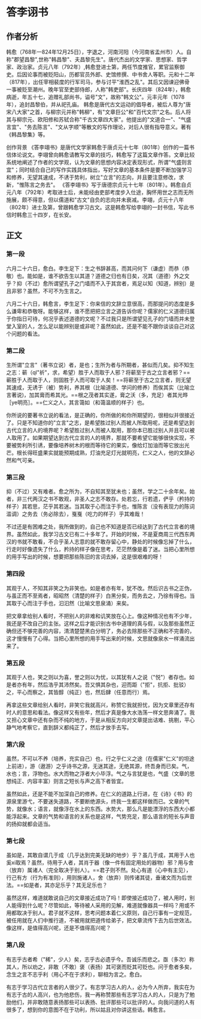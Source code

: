 
# 答李诩书

## 作者分析

韩愈（768年一824年12月25日），字退之，河南河阳（今河南省孟州市）人。自称"郡望昌黎",世称"韩昌黎"、夫昌黎先生"。唐代杰出的文学家、思想家、哲学家、政治家。贞元八年（792年）,韩愈登进士第，两任节度推官，累官监察御史。后因论事而被贬阳山，历都官员外郎、史馆修撰、中书舍人等职。元和十二年（817年），出任宰相裴度的行军司马，参与讨平"淮西之乱"。其后又因谏迎佛骨一事被贬至潮州。晚年官至吏部侍郎，人称"韩吏部"。长庆四年（824年），韩愈病逝，年五十七，追赠礼部尚书，谥号"文"，故称"韩文公"。元丰元年（1078年），追封昌黎伯，并从祀孔庙。
韩愈是唐代古文运动的倡导者，被后人尊为"唐宋八大家"之首，与柳宗元并称"韩柳"，有"文章巨公"和"百代文宗"之名。后人将其与柳宗元、欧阳修和苏轼合称"千古文章四大家"。他提出的"文道合一"、"气盛言宜"、"务去陈言"、"文从字顺"等散文的写作理论，对后人很有指导意义。著有《韩昌黎集》等。

创作背景
《答李翊书》是唐代文学家韩愈于唐贞元十七年（801年）创作的一篇书信体论说文。李翊曾向韩愈请教写文章的技巧，韩愈写了这篇文章作答。文章比较系统地阐述了作者的文学观，认为文章的思想内容决定表现形式，所谓"气盛则言宜"；同时结合自己的写作实践具体指出，写好文章的基本条件是要不断加强学习和修养，无望其速成，不诱于势利，树立"立言"的志向，并且要注意修改，求新，"惟陈言之务去"。
《答李翊书》写于唐德宗贞元十七年（801年）。韩愈自贞元八年（792年）考取进士后，未能经由吏部考度步入仕途，胸怀用世之志而无所施展，颇不得意，但以儒道和"古文"自负的志向并未衰减。李翊，贞元十八年（802年）进士及第，曾跟韩愈学习古文。这是韩愈写给李翊的一封书信，写此书信时韩愈三十四岁，在长安。

## 正文
### 第一段
六月二十六日，愈白。李生足下：生之书辞甚高，而其问何下（谦虚）而恭（恭敬）也。能如是，谁不欲告生以其道？道德之归也有日矣，况其（道德）外之文乎？抑（不过）愈所谓望孔子之门墙而不入于其宫者，焉足以知（知道，辨别）是且非邪？虽然，不可不为生言之。

六月二十六日，韩愈言，李生足下：你来信的文辞立意很高，而那提问的态度是多么谦卑和恭敬呀。能够这样，谁不愿把把立言之道告诉你呢？儒家的仁义道德归属于你指日可待，何况乎表述道德的文呢？不过我只是所谓望见孔子的门墙而并未登堂入室的人，怎么足以能辨别是或非呢？虽然如此，还是不能不跟你谈谈自己对这个问题的看法。

### 第二段

生所谓"立言"（著书立说）者，是也；生所为者与所期者，甚似而几矣。抑不知生之志：蕲（ql"祈"，求，希望）胜于人而取于人邪？将蕲至于古之立言者邪？==蕲胜于人而取于人，则固胜于人而可取于人矣！==将蕲至于古之立言者，则无望其速成，无诱于（被）势利，养其根（比喻道德、学问的修养）而俟其实（比喻立言著说)，加其膏而希其光。==根之茂者其实遂，膏之沃（多，充足）者其光晔［ye明亮］。==仁义之人，其言蔼如（和蔼温顺的样子）也。

你所说的要著书立说的看法，是正确的，你所做的和你所期望的，很相似并很接近了。只是不知道你的"立言"之志，是希望胜过别人而被人所取用呢，还是希望达到古代立言的人的境界呢？希望胜过别人而被人取用，那你本已胜过别人并且可以被人取用了。如果期望达到古代立言的人的境界，那就不要希望它能够很快实现，不要被势利所引诱，要像培养树木的根而等待它的果实，像给灯加油而等它放出光芒。根长得旺盛果实就能预期成熟，灯油充足灯光就明亮，仁义之人，他的文辞必然和气可亲。

### 第三段

抑（不过）又有难者。愈之所为，不自知其至犹未也；虽然，学之二十余年矣。始者，非三代两汉之书不敢观，非圣人之志不敢存。处若忘，行若遗，俨乎（矜持的样子）其若思，茫乎其若迷。当其取于心而注于手也，惟陈言（没有表现力的陈词滥调）之务去（务必除去），戛戛（吃力的样子）乎其难哉！

不过还是有困难之处，我所做到的，自己也不知道是否已经达到了古代立言者的境界。虽然如此，我学习古文已有二十多年了。开始的时候，不是夏商周三代西东两汉的书就不敢看，不合乎圣人志意的就不敢存留心中，静处的时候像忘掉了什么，行走时好像遗失了什么，矜持的样子像在思考，茫茫然像是着了迷。当把心里所想的用手写出的时候，想要把那些陈旧的言词去掉，这是很艰难的呀！

### 第四段

其观于人，不知其非笑之为非笑也。如是者亦有年，犹不改。然后识古书之正伪，与虽正而不至焉者，昭昭然（清楚的样子）白黑分矣，而务去之，乃徐有得也。当其取于心而注于手也，汩汩然（比喻文思泉涌）来矣。

把文章拿给别人看时，不把别人的非难和讥笑放在心上。像这种情况也有不少年，我还是不改自己的主张。这样之后才能识别古书中道理的真与假，以及那些虽然正确但还不够完善的内容，清清楚楚黑白分明了，务必去除那些不正确和不完善的，这才慢慢有了心得。当把心里所想的用手写出来的时候，文思就像泉水一样涌流出来了。

### 第五段
其观于人也，笑之则以为喜，誉之则以为忧，以其犹有人之说（"悦"）者存也。如是者亦有年，然后浩乎其沛然矣。吾又惧其杂也，迎而距（"拒"，抗拒、批驳）之，平心而察之，其皆醇（纯正）也，然后肆（任意而行）焉。

再拿这些文章给别人看时，非笑它我就高兴，称赞它我就担忧，因为文章里还存有时人的意思和看法。像这样又有些年，然后才真是像大水浩荡一样文思奔涌了。我又担心文章中还有杂而不纯的地方，于是从相反方向对文章提出诘难、挑剔，平心静气地考察它，直到辞义都纯正了，然后才放手去写。

### 第六段

虽然，不可以不养（培养，充实自己）也，行之乎仁义之途（在儒家"仁义"的坦途上前进），游（遨游）之乎诗书之源，无迷其途，无绝其源，终吾身而已矣。气，水也；言，浮物也。水大而物之浮者大小毕浮。气之与言犹是也，气盛（文章的思想纯正、内容丰富）则言之短长与声之高下者皆宜。

虽然如此，还是不能不加深自己的修养。在仁义的道路上行进，在《诗》《书》的源泉里游弋，不要迷失道路，不要断绝源头，终我一生都这样做而已。文章的气势，就像水；语言，就像浮在水上的东西。水势大，那么凡是能漂浮的东西大小都能浮起来。文章的气势和语言的关系也是这样，气势充足，那么语言的短长与声音的扬抑就都会适当。

### 第七段

虽如是，其敢自谓几于成（几乎达到完美无缺的地步）乎？虽几于成，其用于人也奚xi取焉？虽然，待用于人者，其肖于器（像一件有固定用处的器物）邪？用与舍（放弃）属诸人（完全取决于别人）。==君子则不然。处心有道（心中有主见），行己有方（行为有准则），用则施诸人，舍（放弃）则传诸其徒，垂诸文而为后世法。==如是者，其亦足乐乎？其无足乐也？

虽然这样，难道就敢说自己的文章接近成功了吗！即使接近成功了，被人用时，别人能得到什么呢？尽管如此，等待被人采用的见解，难道就像器具一样吗？用或不用都取决于别人。君子就不这样，思考问题本着仁义原则，自己行事有一定规范，被任用就在人们中推行道，不被用就把道传给弟子，把文章流传下去为后世效法。像这样，是值得高兴呢，还是不值得高兴呢？

### 第八段
有志乎古者希（"稀"，少人）矣，志乎古必遗乎今。吾诚乐而悲之。亟（多次）称其人，所以劝之，非敢（不敢）褒（表扬）其可褒而贬其可贬也。问于愈者多矣，念生之言不志乎利（用心不在于求利），聊相为言之。愈白。

有志于学习古代立言者的人很少了。有志学习古人的人，必为今人所弃，我实在为有志于古的人高兴，也为他悲伤，我一再称赞那些有志学习古人的人，只是为了勉励他们，并非敢随意表扬那些可以表扬、批评那些可以批评的人。向我问道的人有很多了，想到你的意图不在于功利，所以姑且对你讲这些话。韩愈言。
